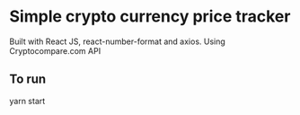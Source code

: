 Simple crypto currency price tracker
==============
Built with React JS, react-number-format and axios.
Using Cryptocompare.com API

To run
--------------
yarn start
